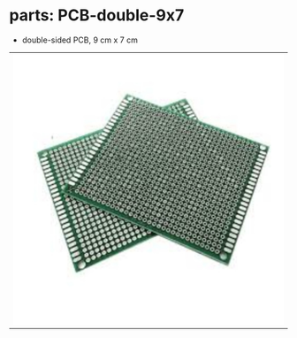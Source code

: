 # parts: PCB-double-9x7

- double-sided PCB, 9 cm x 7 cm

|   |
| --- |
| ![image](https://github.com/kamangir/assets2/raw/main/bluer-ugv/PCB-double-9x7.jpeg?raw=true) |
